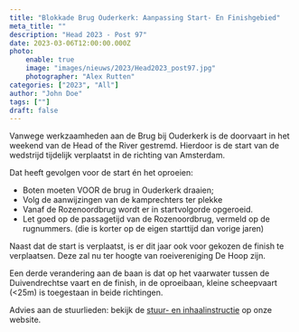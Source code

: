 ```yaml
---
title: "Blokkade Brug Ouderkerk: Aanpassing Start- En Finishgebied"
meta_title: ""
description: "Head 2023 - Post 97"
date: 2023-03-06T12:00:00.000Z
photo:
    enable: true
    image: "images/nieuws/2023/Head2023_post97.jpg"
    photographer: "Alex Rutten"
categories: ["2023", "All"]
author: "John Doe"
tags: [""]
draft: false
---
```

Vanwege werkzaamheden aan de Brug bij Ouderkerk is de doorvaart in het weekend van de Head of the River gestremd. Hierdoor is de start van de wedstrijd tijdelijk verplaatst in de richting van Amsterdam.

Dat heeft gevolgen voor de start én het oproeien:

- Boten moeten VOOR de brug in Ouderkerk draaien;
- Volg de aanwijzingen van de kamprechters ter plekke
- Vanaf de Rozenoordbrug wordt er in startvolgorde opgeroeid.
- Let goed op de passagetijd van de Rozenoordbrug, vermeld op de rugnummers. (die is korter op de eigen starttijd dan vorige jaren)

Naast dat de start is verplaatst, is er dit jaar ook voor gekozen de finish te verplaatsen. Deze zal nu ter hoogte van roeivereniging De Hoop zijn.

Een derde verandering aan de baan is dat op het vaarwater tussen de Duivendrechtse vaart en de finish, in de oproeibaan, kleine scheepvaart (<25m) is toegestaan in beide richtingen. 

Advies aan de stuurlieden: bekijk de [stuur- en inhaalinstructie](../../deelnemers/stuurliedeninstructie/) op onze website.